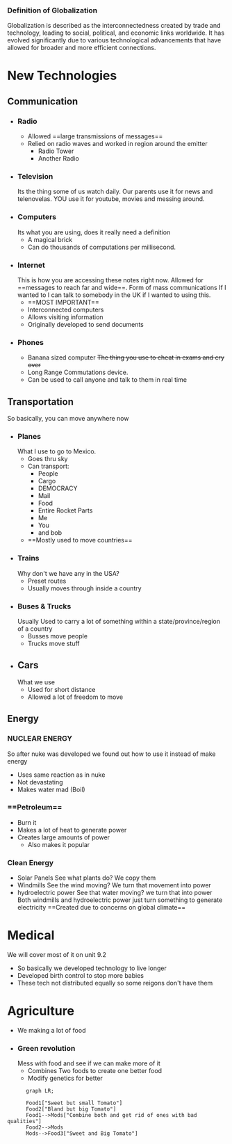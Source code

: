 ### Definition of Globalization

Globalization is described as the interconnectedness created by trade and technology, leading to social, political, and economic links worldwide. It has evolved significantly due to various technological advancements that have allowed for broader and more efficient connections.


# New Technologies

## Communication
- ### Radio
	- Allowed ==large transmissions of messages==
	- Relied on radio waves and worked in region around the emitter 
		- Radio Tower
		- Another Radio
- ### Television
	Its the thing some of us watch daily. Our parents use it for news and telenovelas. YOU use it for youtube, movies and messing around.
- ### Computers
	Its what you are using, does it really need a definition
	- A magical brick
	- Can do thousands of computations per millisecond.
- ### Internet
	This is how you are accessing these notes right now.
	Allowed for ==messages to reach far and wide==. Form of mass communications
	If I wanted to I can talk to somebody in the UK if I wanted to using this.
	- ==MOST IMPORTANT==
	- Interconnected computers
	- Allows visiting information
	- Originally developed to send documents
- ### Phones
	- Banana sized computer
	~~The thing you use to cheat in exams and cry over~~
	- Long Range Commutations device. 
	- Can be used to call anyone and talk to them in real time
## Transportation
So basically, you can move anywhere now
- ### Planes
	What I use to go to Mexico.
	- Goes thru sky
	- Can transport:
		- People
		- Cargo
		- DEMOCRACY
		- Mail
		- Food
		- Entire Rocket Parts
		- Me
		- You
		- and bob
	- ==Mostly used to move countries==
- ### Trains
	Why don't we have any in the USA?
	- Preset routes
	- Usually moves through inside a country
- ### Buses & Trucks
	Usually Used to carry a lot of something within a state/province/region of a country
	- Busses move people
	- Trucks move stuff
- ## Cars
	What we use
	- Used for short distance
	- Allowed a lot of freedom to move

## Energy
### NUCLEAR ENERGY
So after nuke was developed we found out how to use it instead of make energy
- Uses same reaction as in nuke
- Not devastating
- Makes water mad (Boil)
### ==Petroleum==
- Burn it
- Makes a lot of heat to generate power
- Creates large amounts of power
	- Also makes it popular
### Clean Energy
- Solar Panels
	See what plants do? We copy them
- Windmills
	See the wind moving? We turn that movement into power
- hydroelectric power 
	See that water moving? we turn that into power
Both windmills and hydroelectric power just turn something to generate electricity
==Created due to concerns on global climate==

# Medical
We will cover most of it on unit 9.2
- So basically we developed technology to live longer
- Developed birth control to stop more babies 
- These tech not distributed equally so some reigons don't have them
# Agriculture
- We making a lot of food
- ### Green revolution
	Mess with food and see if we can make more of it
	- Combines Two foods to create one better food
	- Modify genetics for better
```mermaid
	  graph LR;
	  
	  Food1["Sweet but small Tomato"]
	  Food2["Bland but big Tomato"]
	  Food1-->Mods["Combine both and get rid of ones with bad qualities"]
	  Food2-->Mods
	  Mods-->Food3["Sweet and Big Tomato"]
	  
```